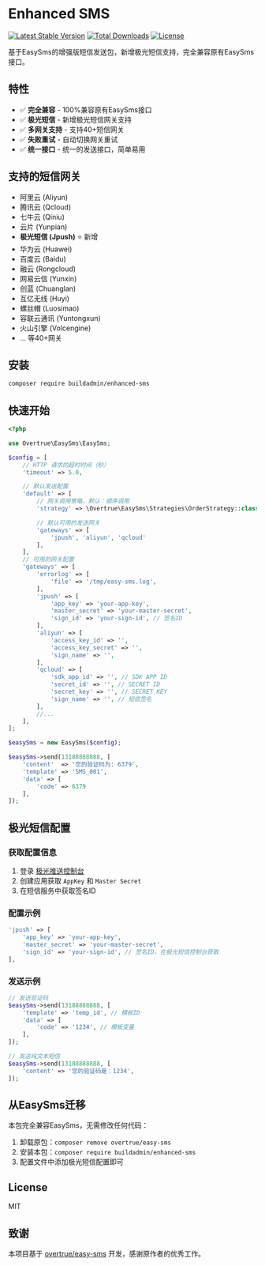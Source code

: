 # Enhanced SMS

[![Latest Stable Version](https://poser.pugx.org/buildadmin/enhanced-sms/v/stable)](https://packagist.org/packages/buildadmin/enhanced-sms)
[![Total Downloads](https://poser.pugx.org/buildadmin/enhanced-sms/downloads)](https://packagist.org/packages/buildadmin/enhanced-sms)
[![License](https://poser.pugx.org/buildadmin/enhanced-sms/license)](https://packagist.org/packages/buildadmin/enhanced-sms)

基于EasySms的增强版短信发送包，新增极光短信支持，完全兼容原有EasySms接口。

## 特性

- ✅ **完全兼容** - 100%兼容原有EasySms接口
- ✅ **极光短信** - 新增极光短信网关支持
- ✅ **多网关支持** - 支持40+短信网关
- ✅ **失败重试** - 自动切换网关重试
- ✅ **统一接口** - 统一的发送接口，简单易用

## 支持的短信网关

- 阿里云 (Aliyun)
- 腾讯云 (Qcloud) 
- 七牛云 (Qiniu)
- 云片 (Yunpian)
- **极光短信 (Jpush)** ⭐ 新增
- 华为云 (Huawei)
- 百度云 (Baidu)
- 融云 (Rongcloud)
- 网易云信 (Yunxin)
- 创蓝 (Chuanglan)
- 互亿无线 (Huyi)
- 螺丝帽 (Luosimao)
- 容联云通讯 (Yuntongxun)
- 火山引擎 (Volcengine)
- ... 等40+网关

## 安装

```bash
composer require buildadmin/enhanced-sms
```

## 快速开始

```php
<?php

use Overtrue\EasySms\EasySms;

$config = [
    // HTTP 请求的超时时间（秒）
    'timeout' => 5.0,

    // 默认发送配置
    'default' => [
        // 网关调用策略，默认：顺序调用
        'strategy' => \Overtrue\EasySms\Strategies\OrderStrategy::class,

        // 默认可用的发送网关
        'gateways' => [
            'jpush', 'aliyun', 'qcloud'
        ],
    ],
    // 可用的网关配置
    'gateways' => [
        'errorlog' => [
            'file' => '/tmp/easy-sms.log',
        ],
        'jpush' => [
            'app_key' => 'your-app-key',
            'master_secret' => 'your-master-secret',
            'sign_id' => 'your-sign-id', // 签名ID
        ],
        'aliyun' => [
            'access_key_id' => '',
            'access_key_secret' => '',
            'sign_name' => '',
        ],
        'qcloud' => [
            'sdk_app_id' => '', // SDK APP ID
            'secret_id' => '', // SECRET ID
            'secret_key' => '', // SECRET KEY
            'sign_name' => '', // 短信签名
        ],
        //...
    ],
];

$easySms = new EasySms($config);

$easySms->send(13188888888, [
    'content'  => '您的验证码为: 6379',
    'template' => 'SMS_001',
    'data' => [
        'code' => 6379
    ],
]);
```

## 极光短信配置

### 获取配置信息

1. 登录 [极光推送控制台](https://www.jiguang.cn/)
2. 创建应用获取 `AppKey` 和 `Master Secret`
3. 在短信服务中获取签名ID

### 配置示例

```php
'jpush' => [
    'app_key' => 'your-app-key',
    'master_secret' => 'your-master-secret', 
    'sign_id' => 'your-sign-id', // 签名ID，在极光短信控制台获取
],
```

### 发送示例

```php
// 发送验证码
$easySms->send(13188888888, [
    'template' => 'temp_id', // 模板ID
    'data' => [
        'code' => '1234', // 模板变量
    ],
]);

// 发送纯文本短信
$easySms->send(13188888888, [
    'content' => '您的验证码是：1234',
]);
```

## 从EasySms迁移

本包完全兼容EasySms，无需修改任何代码：

1. 卸载原包：`composer remove overtrue/easy-sms`
2. 安装本包：`composer require buildadmin/enhanced-sms`
3. 配置文件中添加极光短信配置即可

## License

MIT

## 致谢

本项目基于 [overtrue/easy-sms](https://github.com/overtrue/easy-sms) 开发，感谢原作者的优秀工作。 